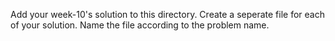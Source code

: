 Add your week-10's solution to this directory.
Create a seperate file for each of your solution. Name the file according to the problem name.

